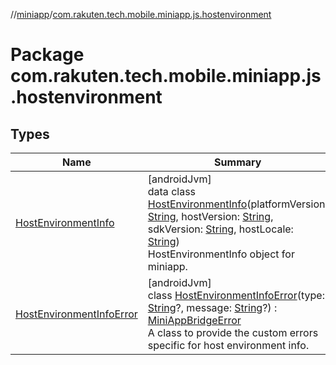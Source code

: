 //[miniapp](../../index.md)/[com.rakuten.tech.mobile.miniapp.js.hostenvironment](index.md)

# Package com.rakuten.tech.mobile.miniapp.js.hostenvironment

## Types

| Name | Summary |
|---|---|
| [HostEnvironmentInfo](-host-environment-info/index.md) | [androidJvm]<br>data class [HostEnvironmentInfo](-host-environment-info/index.md)(platformVersion: [String](https://kotlinlang.org/api/latest/jvm/stdlib/kotlin/-string/index.html), hostVersion: [String](https://kotlinlang.org/api/latest/jvm/stdlib/kotlin/-string/index.html), sdkVersion: [String](https://kotlinlang.org/api/latest/jvm/stdlib/kotlin/-string/index.html), hostLocale: [String](https://kotlinlang.org/api/latest/jvm/stdlib/kotlin/-string/index.html))<br>HostEnvironmentInfo object for miniapp. |
| [HostEnvironmentInfoError](-host-environment-info-error/index.md) | [androidJvm]<br>class [HostEnvironmentInfoError](-host-environment-info-error/index.md)(type: [String](https://kotlinlang.org/api/latest/jvm/stdlib/kotlin/-string/index.html)?, message: [String](https://kotlinlang.org/api/latest/jvm/stdlib/kotlin/-string/index.html)?) : [MiniAppBridgeError](../com.rakuten.tech.mobile.miniapp.errors/-mini-app-bridge-error/index.md)<br>A class to provide the custom errors specific for host environment info. |
